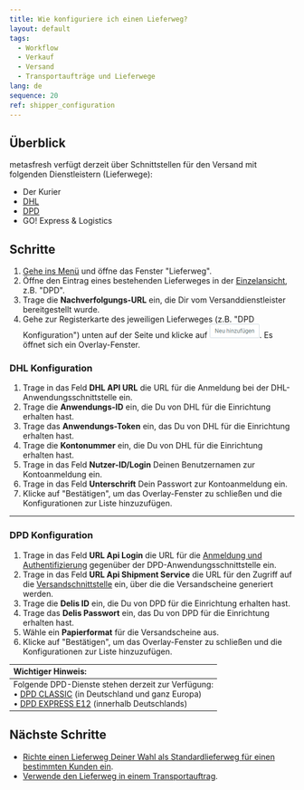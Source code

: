 ```yaml
---
title: Wie konfiguriere ich einen Lieferweg?
layout: default
tags:
  - Workflow
  - Verkauf
  - Versand
  - Transportaufträge und Lieferwege
lang: de
sequence: 20
ref: shipper_configuration
---
```


## Überblick
metasfresh verfügt derzeit über Schnittstellen für den Versand mit folgenden Dienstleistern (Lieferwege):
- Der Kurier
- <a href="#dhl-konfiguration" title="zur DHL-Konfiguration springen">DHL</a>
- <a href="#dpd-konfiguration" title="zur DPD-Konfiguration springen">DPD</a>
- GO! Express & Logistics

## Schritte
1. [Gehe ins Menü](Menu) und öffne das Fenster "Lieferweg".
1. Öffne den Eintrag eines bestehenden Lieferweges in der [Einzelansicht](Ansichten#einzelansicht), z.B. "DPD".
1. Trage die **Nachverfolgungs-URL** ein, die Dir vom Versanddienstleister bereitgestellt wurde.
1. Gehe zur Registerkarte des jeweiligen Lieferweges (z.B. "DPD Konfiguration") unten auf der Seite und klicke auf !["Neu hinzufügen"](assets/Neu_hinzufuegen_Button.png). Es öffnet sich ein Overlay-Fenster.

### <a name="dhl-konfiguration">DHL Konfiguration</a>
1. Trage in das Feld **DHL API URL** die URL für die Anmeldung bei der DHL-Anwendungsschnittstelle ein.
1. Trage die **Anwendungs-ID** ein, die Du von DHL für die Einrichtung erhalten hast.
1. Trage das **Anwendungs-Token** ein, das Du von DHL für die Einrichtung erhalten hast.
1. Trage die **Kontonummer** ein, die Du von DHL für die Einrichtung erhalten hast.
1. Trage in das Feld **Nutzer-ID/Login** Deinen Benutzernamen zur Kontoanmeldung ein.
1. Trage in das Feld **Unterschrift** Dein Passwort zur Kontoanmeldung ein.
1. Klicke auf "Bestätigen", um das Overlay-Fenster zu schließen und die Konfigurationen zur Liste hinzuzufügen.

---

### <a name="dpd-konfiguration">DPD Konfiguration</a>
1. Trage in das Feld **URL Api Login** die URL für die <a href="http://diswiki.dpd.nl/wiki/2/login-service" title="dpd Login Service" target="_blank">Anmeldung und Authentifizierung</a> gegenüber der DPD-Anwendungsschnittstelle ein.
1. Trage in das Feld **URL Api Shipment Service** die URL für den Zugriff auf die <a href="http://diswiki.dpd.nl/wiki/3/shipment-service" title="dpd Shipment Service" target="_blank">Versandschnittstelle</a> ein, über die die Versandscheine generiert werden.
1. Trage die **Delis ID** ein, die Du von DPD für die Einrichtung erhalten hast.
1. Trage das **Delis Passwort** ein, das Du von DPD für die Einrichtung erhalten hast.
1. Wähle ein **Papierformat** für die Versandscheine aus.
1. Klicke auf "Bestätigen", um das Overlay-Fenster zu schließen und die Konfigurationen zur Liste hinzuzufügen.

| **Wichtiger Hinweis:** |
| :--- |
| Folgende DPD-Dienste stehen derzeit zur Verfügung:<br> •&nbsp;<a href="https://www.dpd.com/de/de/versenden/paketversand/" title="DPD CLASSIC Paketversand" target="_blank">DPD CLASSIC</a> (in Deutschland und ganz Europa)<br> •&nbsp;<a href="https://www.dpd.com/de/de/versenden/expressversand/" title="DPD Expressversand" target="_blank">DPD EXPRESS E12</a> (innerhalb Deutschlands) |

## Nächste Schritte
- [Richte einen Lieferweg Deiner Wahl als Standardlieferweg für einen bestimmten Kunden ein](GPartner_Standardlieferweg_einrichten).
- [Verwende den Lieferweg in einem Transportauftrag](Transportauftrag_erstellen).
